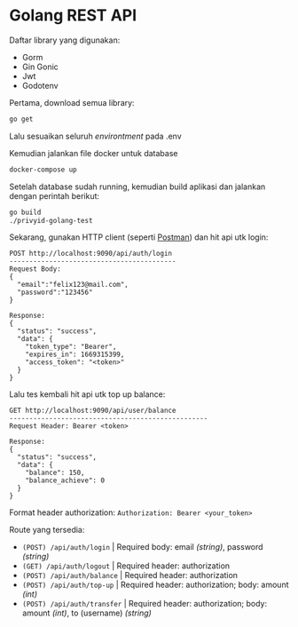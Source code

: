 # Golang REST API

Daftar library yang digunakan:
- Gorm 
- Gin Gonic 
- Jwt
- Godotenv


Pertama, download semua library:

```sh
go get 
```

Lalu sesuaikan seluruh _environtment_ pada .env 


Kemudian jalankan file docker untuk database

```sh
docker-compose up
```

Setelah database sudah running, kemudian build aplikasi dan jalankan dengan perintah berikut:

```sh
go build
./privyid-golang-test
```

Sekarang, gunakan HTTP client (seperti [Postman](https://www.getpostman.com/apps)) dan hit api utk login:

```
POST http://localhost:9090/api/auth/login
------------------------------------------
Request Body:
{
  "email":"felix123@mail.com",
  "password":"123456"
}
 
Response:
{
  "status": "success",
  "data": {
    "token_type": "Bearer",
    "expires_in": 1669315399,
    "access_token": "<token>"
  }
}
```

Lalu tes kembali hit api utk top up balance:

```
GET http://localhost:9090/api/user/balance
--------------------------------------------------
Request Header: Bearer <token>
 
Response:
{
  "status": "success",
  "data": {
    "balance": 150,
    "balance_achieve": 0
  }
}
```

Format header authorization: ```Authorization: Bearer <your_token>``` 

Route yang tersedia:
- ```(POST) /api/auth/login``` | Required body: email _(string)_, password _(string)_
- ```(GET) /api/auth/logout``` | Required header: authorization 
- ```(POST) /api/auth/balance``` | Required header: authorization 
- ```(POST) /api/auth/top-up``` | Required header: authorization; body: amount _(int)_
- ```(POST) /api/auth/transfer``` | Required header: authorization; body: amount _(int)_, to (username) _(string)_


